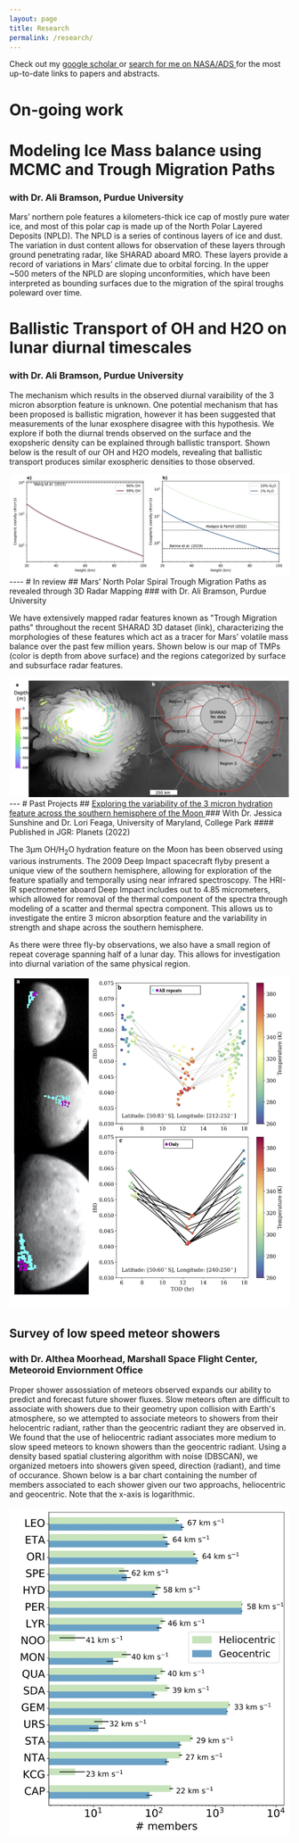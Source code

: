 ```yaml
---
layout: page
title: Research
permalink: /research/
---
```


Check out my <a href="https://scholar.google.com/citations?user=i8Cgz9cAAAAJ&hl=en" > google scholar </a> or <a href="https://ui.adsabs.harvard.edu/search/q=author%3A%22Laferriere%2C%20K.%20L.%22&sort=date%20desc%2C%20bibcode%20desc&p_=0"> search for me on NASA/ADS </a> for the most up-to-date links to papers and abstracts. 

# On-going work
# Modeling Ice Mass balance using MCMC and Trough Migration Paths 
### with Dr. Ali Bramson, Purdue University
Mars’ northern pole features a kilometers-thick ice cap of mostly pure water ice, and most of this polar cap is made up of the North Polar Layered 
	Deposits (NPLD). The NPLD is a series of continous layers of ice and dust. The variation in dust content allows for observation of these layers through ground penetrating radar, like SHARAD aboard MRO. 
	These layers provide a record of variations in Mars’ climate due to orbital forcing. 
	In the upper ~500 meters of the NPLD are sloping unconformities, which have been interpreted as bounding surfaces due to the migration of the spiral troughs poleward over time. 
 
# Ballistic Transport of OH and H2O on lunar diurnal timescales
### with Dr. Ali Bramson, Purdue University
 The mechanism which results in the observed diurnal varaibility of the 3 micron absorption feature is unknown. One potential mechanism that has been proposed is ballistic migration, however it has been suggested that measurements of the lunar exosphere disagree with this hypothesis. We explore if both the diurnal trends observed on the surface and the exopsheric density can be explained through ballistic transport. Shown below is the result of our OH and H2O models, revealing that ballistic transport produces similar exospheric densities to those observed.

<img src="/images/projects/Figure10_Paper2.png" alt="Two panels, left is OH exospheric density versus altitude above the surface, compared to Wang et al. (2015) measured density. This plot shows that the OH exospheric density proposed here is lower than observations. Right is the H2O exospheric density versus altitude above the surface, compared to two different interpretations of the LADEE observations.">

<br />
----
# In review
## Mars’ North Polar Spiral Trough Migration Paths as revealed through 3D Radar Mapping
### with Dr. Ali Bramson, Purdue University

We have extensively mapped radar features known as "Trough Migration paths" throughout the recent SHARAD 3D dataset (link), characterizing the morphologies of these features which act as a tracer for Mars’ volatile mass balance over the past few million years.
Shown below is our map of TMPs (color is depth from above surface) and the regions categorized by surface and subsurface radar features. 
	   
<img src="/images/projects/Figure6_Paper1.png" alt="Two panels, both are plan-view of Mars' northern polar ice cap. Left is overlain with a colorful map showing the location of mapped trough migration paths, with the color representing depth. Right is overlaid with red outlines of 5 regions.">

<br />
---
# Past Projects 
## <a href="https://agupubs.onlinelibrary.wiley.com/doi/full/10.1029/2022JE007361"> Exploring the variability of the 3 micron hydration feature across the southern hemisphere of the Moon </a> 
### With Dr. Jessica Sunshine and Dr. Lori Feaga, University of Maryland, College Park 
#### Published in JGR: Planets (2022) 

The 3µm OH/H<sub>2</sub>O hydration feature on the Moon has been observed using various instruments. The 2009 Deep Impact spacecraft flyby present a unique view of the southern hemisphere, allowing for exploration of the feature spatially and temporally using near infrared spectroscopy. The HRI-IR spectrometer aboard Deep Impact includes out to 4.85 micrometers, which allowed for removal of the thermal component of the spectra through modeling of a scatter and thermal spectra component. This allows us to investigate the entire 3 micron absorption feature and the variability in strength and shape across the southern hemisphere. 

As there were three fly-by observations, we also have a small region of repeat coverage spanning half of a lunar day. This allows for investigation into diurnal variation of the same physical region. 

<img src="/images/projects/Figure10.jpg" alt="Left: Locations of pixels represented in Right in each science scan. (Right) Top: Integrated band depth at a given time of day, for all repeated pixels. Temperature is represented as a color. Bottom: Selected region, again integrated band depth versus time of day, revealing a temperature dependent recovery in evening. ">

 
## Survey of low speed meteor showers 
### with Dr. Althea Moorhead, Marshall Space Flight Center, Meteoroid Enviornment Office 
			
Proper shower assossiation of meteors observed expands our ability to predict and forecast future shower fluxes. Slow meteors often are difficult to associate with showers due to their geometry upon collision with Earth's atmosphere, so we attempted to associate meteors to showers from their helocentric radiant, rather than the geocentric radiant they are observed in. 
	  We found that the use of heliocentric radiant associates more medium to slow speed meteors to known showers than the geocentric radiant. Using a density based spatial clustering algorithm with noise (DBSCAN), we organized metoers into showers given speed, direction (radiant), and time of occurance.   Shown below is a bar chart containing the number of members associated to each shower given our two approachs, heliocentric and geocentric. Note that the x-axis is logarithmic.
  
 
<img src="/images/projects/bar.jpeg" alt="bar graph showing number of meteors associate with each shower">
    
 
